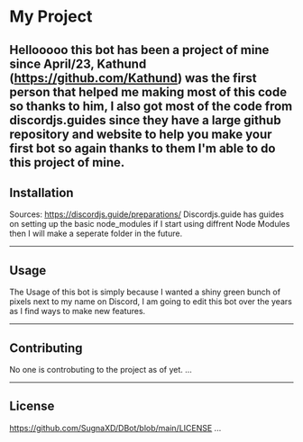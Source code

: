 # My Project
Hellooooo this bot has been a project of mine since April/23, Kathund (https://github.com/Kathund) was the first person that helped me making most of this code so thanks to him, I also got most of the code from discordjs.guides
since they have a large github repository and website to help you make your first bot so again thanks to them I'm able to do this project of mine.
---

## Installation
Sources: https://discordjs.guide/preparations/
Discordjs.guide has guides on setting up the basic node_modules if I start using diffrent Node Modules then I will make a seperate folder in the future.

---

## Usage
The Usage of this bot is simply because I wanted a shiny green bunch of pixels next to my name on Discord, I am going to edit this bot over the years as I find ways to make new features.

---

## Contributing
No one is controbuting to the project as of yet.
...

---

## License
https://github.com/SugnaXD/DBot/blob/main/LICENSE
...
